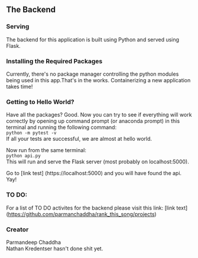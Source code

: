 ## The Backend

### Serving
The backend for this application is built using Python and served using Flask.

### Installing the Required Packages
Currently, there's no package manager controlling the python modules being used in this app.That's in the works.
Containerizing a new application takes time!

### Getting to Hello World? 
Have all the packages? Good.
Now you can try to see if everything will work correctly by opening up command prompt (or anaconda prompt) in this terminal and running the following command: <br>
` python -m pytest -v ` <br>
If all your tests are successful, we are almost at hello world. <br>

Now run from the same terminal: <br>
`python api.py` <br>
This will run and serve the Flask server (most probably on localhost:5000). <br>

Go to [link test] (https://localhost:5000) and you will have found the api. Yay!

### TO DO: 
For a list of TO DO activites for the backend please visit this link:
[link text] (https://github.com/parmanchaddha/rank_this_song/projects)

### Creator
Parmandeep Chaddha <br>
Nathan Kredentser hasn't done shit yet.
